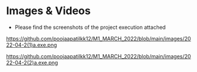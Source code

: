 # Images & Videos

* Please find the screenshots of the project execution attached

https://github.com/poojaapatilkk12/M1_MARCH_2022/blob/main/images/2022-04-2(1)a.exe.png

https://github.com/poojaapatilkk12/M1_MARCH_2022/blob/main/images/2022-04-2(2)a.exe.png


